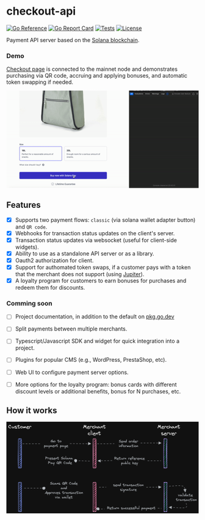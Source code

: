 # checkout-api

[![Go Reference](https://pkg.go.dev/badge/github.com/easypmnt/checkout-api.svg)](https://pkg.go.dev/github.com/easypmnt/checkout-api)
[![Go Report Card](https://goreportcard.com/badge/github.com/easypmnt/checkout-api)](https://goreportcard.com/report/github.com/easypmnt/checkout-api)
[![Tests](https://github.com/easypmnt/checkout-api/actions/workflows/tests.yml/badge.svg)](https://github.com/easypmnt/checkout-api/actions/workflows/tests.yml)
[![License](https://img.shields.io/github/license/easypmnt/checkout-api)](https://github.com/easypmnt/checkout-api/blob/main/LICENSE)

Payment API server based on the [Solana blockchain](https://solana.com).

### Demo

[Checkout page](https://example-checkout.easypmnt.com) is connected to the mainnet node and demonstrates purchasing via QR code, accruing and applying bonuses, and automatic token swapping if needed.

[![Demo](./example.gif)](https://example-checkout.easypmnt.com)


## Features

- [x] Supports two payment flows: `classic` (via solana wallet adapter button) and `QR code`.
- [x] Webhooks for transaction status updates on the client's server.
- [x] Transaction status updates via websocket (useful for client-side widgets).
- [x] Ability to use as a standalone API server or as a library.
- [x] Oauth2 authorization for client.
- [x] Support for authomated token swaps, if a customer pays with a token that the merchant does not support (using [Jupiter](https://jup.ag)).
- [x] A loyalty program for customers to earn bonuses for purchases and redeem them for discounts.

### Comming soon

- [ ] Project documentation, in addition to the default on [pkg.go.dev](https://pkg.go.dev/github.com/easypmnt/checkout-api)
- [ ] Split payments between multiple merchants.
- [ ] Typescript/Javascript SDK and widget for quick integration into a project.
- [ ] Plugins for popular CMS (e.g., WordPress, PrestaShop, etc).
- [ ] Web UI to configure payment server options.
- [ ] More options for the loyalty program: bonus cards with different discount levels or additional benefits, bonus for N purchases, etc.


## How it works

[![How it works](./how_it_works.png)](https://example-checkout.easypmnt.com)